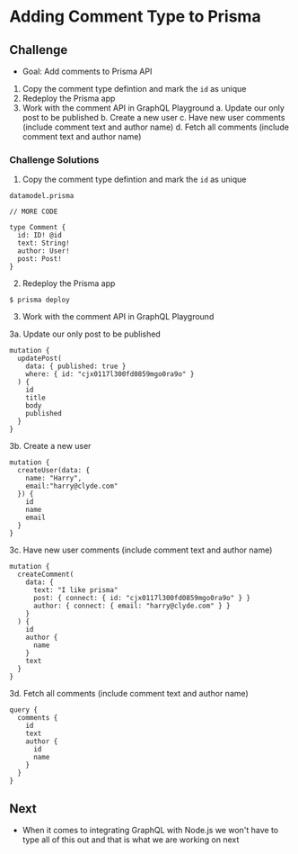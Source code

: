 # Adding Comment Type to Prisma

## Challenge
* Goal: Add comments to Prisma API

1. Copy the comment type defintion and mark the `id` as unique
2. Redeploy the Prisma app
3. Work with the comment API in GraphQL Playground
    a. Update our only post to be published
    b. Create a new user
    c. Have new user comments (include comment text and author name)
    d. Fetch all comments (include comment text and author name)

### Challenge Solutions
1. Copy the comment type defintion and mark the `id` as unique

`datamodel.prisma`

```
// MORE CODE

type Comment {
  id: ID! @id
  text: String!
  author: User!
  post: Post!
}
```

2. Redeploy the Prisma app

`$ prisma deploy`

3. Work with the comment API in GraphQL Playground

3a. Update our only post to be published

```
mutation {
  updatePost(
    data: { published: true }
    where: { id: "cjx0117l300fd0859mgo0ra9o" }
  ) {
    id
    title
    body
    published
  }
}
```

3b. Create a new user

```
mutation {
  createUser(data: {
    name: "Harry",
    email:"harry@clyde.com"
  }) {
    id
    name
    email
  }
}
```

3c. Have new user comments (include comment text and author name)

```
mutation {
  createComment(
    data: {
      text: "I like prisma"
      post: { connect: { id: "cjx0117l300fd0859mgo0ra9o" } }
      author: { connect: { email: "harry@clyde.com" } }
    }
  ) {
    id
    author {
      name
    }
    text
  }
}

```

3d. Fetch all comments (include comment text and author name)

```
query {
  comments {
    id
    text
    author {
      id
      name
    }
  }
}
```

## Next
* When it comes to integrating GraphQL with Node.js we won't have to type all of this out and that is what we are working on next
